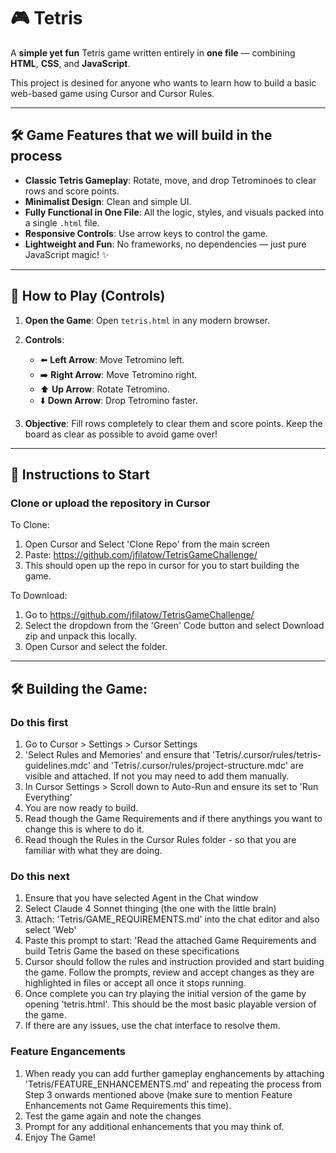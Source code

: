 # 🎮 Tetris 


A **simple yet fun** Tetris game written entirely in **one file** — combining **HTML**, **CSS**, and **JavaScript**. 

This project is desined for anyone who wants to learn how to build a basic web-based game using Cursor and Cursor Rules.

---

## 🛠 Game Features that we will build in the process 

- **Classic Tetris Gameplay**: Rotate, move, and drop Tetrominoes to clear rows and score points.
- **Minimalist Design**: Clean and simple UI.
- **Fully Functional in One File**: All the logic, styles, and visuals packed into a single `.html` file.
- **Responsive Controls**: Use arrow keys to control the game.
- **Lightweight and Fun**: No frameworks, no dependencies — just pure JavaScript magic! ✨

---

## 🚀 How to Play (Controls)

1. **Open the Game**: Open `tetris.html` in any modern browser. 
2. **Controls**:
   - ⬅️ **Left Arrow**: Move Tetromino left.
   - ➡️ **Right Arrow**: Move Tetromino right.
   - ⬆️ **Up Arrow**: Rotate Tetromino.
   - ⬇️ **Down Arrow**: Drop Tetromino faster.

3. **Objective**: Fill rows completely to clear them and score points. Keep the board as clear as possible to avoid game over!

---

## 🧰 Instructions to Start

### Clone or upload the repository in Cursor

To Clone:

1. Open Cursor and Select 'Clone Repo' from the main screen
2. Paste: https://github.com/jfilatow/TetrisGameChallenge/
3. This should open up the repo in cursor for you to start building the game. 

To Download:
1. Go to https://github.com/jfilatow/TetrisGameChallenge/
2. Select the dropdown from the 'Green' Code button and select Download zip and unpack this locally.
3. Open Cursor and select the folder.

---

## 🛠 Building the Game:

### Do this first

1. Go to Cursor > Settings > Cursor Settings
2. 'Select Rules and Memories' and ensure that 'Tetris/.cursor/rules/tetris-guidelines.mdc' and 'Tetris/.cursor/rules/project-structure.mdc' are visible and attached. If not you may need to add them manually.
3. In Cursor Settings > Scroll down to Auto-Run and ensure its set to 'Run Everything'
4. You are now ready to build. 
5. Read though the Game Requirements and if there anythings you want to change this is where to do it.
6. Read though the Rules in the Cursor Rules folder - so that you are familiar with what they are doing. 

### Do this next

1. Ensure that you have selected Agent in the Chat window
2. Select Claude 4 Sonnet thinging (the one with the little brain) 
3. Attach: 'Tetris/GAME_REQUIREMENTS.md' into the chat editor and also select 'Web'
4. Paste this prompt to start: 'Read the attached Game Requirements and build Tetris Game the based on these specifications
5. Cursor should follow the rules and instruction provided and start buiding the game. Follow the prompts, review and accept changes as they are highlighted in files or accept all once it stops running. 
6. Once complete you can try playing the initial version of the game by opening 'tetris.html'. This should be the most basic playable version of the game. 
7. If there are any issues, use the chat interface to resolve them. 

### Feature Engancements

1. When ready you can add further gameplay enghancements by attaching 'Tetris/FEATURE_ENHANCEMENTS.md' and repeating the process from Step 3 onwards mentioned above (make sure to mention Feature Enhancements not Game Requirements this time). 
2. Test the game again and note the changes 
3. Prompt for any additional enhancements that you may think of. 
4. Enjoy The Game!
